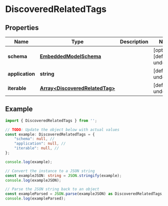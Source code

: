 
# DiscoveredRelatedTags


## Properties

Name | Type | Description | Notes
------------ | ------------- | ------------- | -------------
**schema** | [**EmbeddedModelSchema**](EmbeddedModelSchema) |  | [optional] [default to undefined]
**application** | **string** |  | [default to undefined]
**iterable** | [**Array&lt;DiscoveredRelatedTag&gt;**](DiscoveredRelatedTag) |  | [default to undefined]

## Example

```typescript
import { DiscoveredRelatedTags } from '';

// TODO: Update the object below with actual values
const example: DiscoveredRelatedTags = {
    "schema": null, // 
    "application": null, // 
    "iterable": null, // 
};

console.log(example);

// Convert the instance to a JSON string
const exampleJSON: string = JSON.stringify(example);
console.log(exampleJSON);

// Parse the JSON string back to an object
const exampleParsed = JSON.parse(exampleJSON) as DiscoveredRelatedTags;
console.log(exampleParsed);
```




